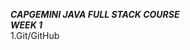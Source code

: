 *********************************************************************CAPGEMINI JAVA FULL STACK COURSE********************************************************************* </br>
***WEEK 1*** </br>
1.Git/GitHub
